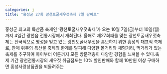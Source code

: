 ```yaml
---
categories: j
title: "홍성군 27회 광천토굴새우젓축제 7일 팡파르"
---
```

홍성군 최고의 특산품 축제인 ‘광천토굴새우젓축제’가 오는 10월 7일(금)부터 10일(월)까지 4일간 광천읍 전통시장에서 개최된다. 올해로 제27회째를 맞는 광천토굴새우젓축제는 전국적으로 명성을 얻고 있는 광천토굴새우젓을 홍보하기 위한 홍성의 대표적 축제로, 판매 위주의 특산물 축제의 한계를 탈피해 다양한 볼거리와 체험거리, 먹거리가 있는 축제를 추구하여 아이부터 어른까지 모든 방문객층이 다양한 경험을 느껴볼 수 있다.축제 기간 광천전통시장의 새우젓 취급점포는 10% 할인판매와 함께 10만원 이상 구매하면 홍성사랑상품권을 되돌려주는